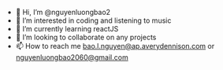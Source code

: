- 👋 Hi, I’m @nguyenluongbao2
- 👀 I’m interested in coding and listening to music
- 🌱 I’m currently learning reactJS
- 💞️ I’m looking to collaborate on any projects
- 📫 How to reach me bao.l.nguyen@ap.averydennison.com or nguyenluongbao2060@gmail.com

<!---
nguyenluongbao2/nguyenluongbao2 is a ✨ special ✨ repository because its `README.md` (this file) appears on your GitHub profile.
You can click the Preview link to take a look at your changes.
--->
